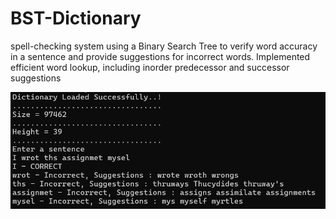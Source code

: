 # BST-Dictionary
spell-checking system using a Binary Search Tree to verify word accuracy in a sentence and provide suggestions for incorrect words. Implemented efficient word lookup, including inorder predecessor and successor suggestions

![image info](./src/pic.png)
